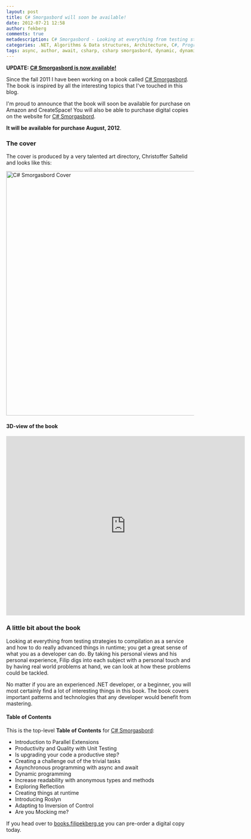 ```yaml
---
layout: post
title: C# Smorgasbord will soon be available!
date: 2012-07-21 12:58
author: fekberg
comments: true
metadescription: C# Smorgasbord - Looking at everything from testing strategies to compilation as a service and how to do really advanced things in runtime.
categories: .NET, Algorithms & Data structures, Architecture, C#, Programming
tags: async, author, await, csharp, csharp smorgasbord, dynamic, dynamic programming, filip ekberg, filip ekberg author, ndepend, Programming, programming book, resharper, roslyn
---
```

<strong>UPDATE: <a href="https://www.filipekberg.se/2012/08/10/c-smorgasbord/">C# Smorgasbord is now available!</a></strong>

Since the fall 2011 I have been working on a book called <a href="https://books.filipekberg.se/">C# Smorgasbord</a>. The book is inspired by all the interesting topics that I've touched in this blog.

I'm proud to announce that the book will soon be available for purchase on Amazon and CreateSpace! You will also be able to purchase digital copies on the website for <a href="https://books.filipekberg.se/">C# Smorgasbord</a>.<!--excerpt-->

<strong>It will be available for purchase August, 2012</strong>.

<h3>The cover</h3>
The cover is produced by a very talented art directory, Christoffer Saltelid and looks like this:

<a href="https://cdn.filipekberg.se/fekberg-blog/wp-content/uploads/2012/07/CsharpSmorgasbordCover1.png"><img src="https://cdn.filipekberg.se/fekberg-blog/wp-content/uploads/2012/07/CsharpSmorgasbordCover1.png" alt="C# Smorgasbord Cover" title="C# Smorgasbord Cover" width="903" height="654" class="aligncenter size-full wp-image-879" /></a>

<h4>3D-view of the book</h4>

<div class="video-container">
<iframe width="640" height="480" src="http://www.youtube.com/embed/LFZ087ZWlaU" frameborder="0" allowfullscreen></iframe>
</div>

<h3>A little bit about the book</h3>
Looking at everything from testing strategies to compilation as a service and how to do really advanced things in runtime; you get a great sense of what you as a developer can do. By taking his personal views and his personal experience, Filip digs into each subject with a personal touch and by having real world problems at hand, we can look at how these problems could be tackled.

No matter if you are an experienced .NET developer, or a beginner, you will most certainly find a lot of interesting things in this book. The book covers important patterns and technologies that any developer would benefit from mastering.

<h4>Table of Contents</h4>
This is the top-level <strong>Table of Contents</strong> for <a href="https://books.filipekberg.se/">C# Smorgasbord</a>:
<ul>
    <li>Introduction to Parallel Extensions</li>
    <li>Productivity and Quality with Unit Testing</li>
    <li>Is upgrading your code a productive step?</li>
    <li>Creating a challenge out of the trivial tasks</li>
    <li>Asynchronous programming with async and await</li>
    <li>Dynamic programming</li>
    <li>Increase readability with anonymous types and methods</li>
    <li>Exploring Reflection</li>
    <li>Creating things at runtime</li>
    <li>Introducing Roslyn</li>
    <li>Adapting to Inversion of Control</li>
    <li>Are you Mocking me?</li>
</ul>

If you head over to <a href="https://books.filipekberg.se/Books/csharp-smorgasbord/">books.filipekberg.se</a> you can pre-order a digital copy today.